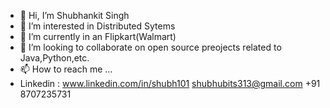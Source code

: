 - 👋 Hi, I’m Shubhankit Singh
- 👀 I’m interested in Distributed Sytems
- 🌱 I’m currently in an Flipkart(Walmart)
- 💞️ I’m looking to collaborate on open source preojects related to Java,Python,etc.
- 📫 How to reach me ...
- Linkedin : www.linkedin.com/in/shubh101
shubhubits313@gmail.com
+91 8707235731
<!---
shoobiedoo/shoobiedoo is a ✨ special ✨ repository because its `README.md` (this file) appears on your GitHub profile.
You can click the Preview link to take a look at your changes.
--->
